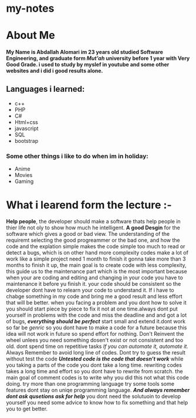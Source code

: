 # my-notes
About Me
===========
#### My Name is Abdallah Alomari im 23 years old studied **Software Engineering**, and graduate form ***Mut'ah*** university before 1 year with **Very Good** Grade. i used to study by myslef in youtube and some other websites and i did i good results alone.
 
## Languages i learned:
- c++   
- PHP 
- C#
- Html+css
- javascript
- SQL
- bootstrap

### Some other things i like to do when im in holiday: 
- Anime 
- Movies 
- Gaming 

# What i learend form the lecture :-
 **Help people**, the developer should make a software thats help people in thier life not oly to show how much he intelligent.
**A good Desgin** for the software which gives a good or bad view.
The understanding of the requiremt selecting the good progreammer or the bad one, and how the code and the explation simple makes the code simple too much to read or detect a bugs, which is on other hand more complexity codes make a lot of work like a simple project need 1 month to finish it gonna take more than 3 months to finish it up, the main goal is to create code with less complexity, this guide us to the maintenance part which is the most important because when your are coding and editing and changing in your code you have to maintenance it before yu finish it.
your code should be consistent so the developer dont have to relearn your code to understand it.
If i have to chabge something in my code and bring me a good result and less effort that will be better. when you facing a problem and you dont how to solve it you should start piece by piece to fix it not at one time.always dont put yourself in problems with the code and miss the deadline and and got a lot of bugs, ***everything should be perfect*** start small and extend it.dont work so far be *genric* so you dont have to make  a code for a future because this idea will not work in future so spend effort for nothing. Don't Reinvent the wheel unlees you need something dosen't exist or not consistent and too old.
dont spend time on repetitive tasks 
*If you can automate it, automate it.*
Always Remember to avoid long line of codes.
Dont try to guess the result without test the code 
***Untested code is the code that doesn’t work***
while you taking a parts of the code you dont take a long time.
rewriting codes takes a long time and effort so you dont have to rewrite from scratch.
the main goal of comment codes is to write why you did this not what this code doing.
try more than one programming language try some tools some features dont stay on uniqe programming language.
***And always remember dont ask  qusetions ask for help*** 
you dont need the solutuoin to develop yourself you need some advice to know how to fix something and that help you to get better.